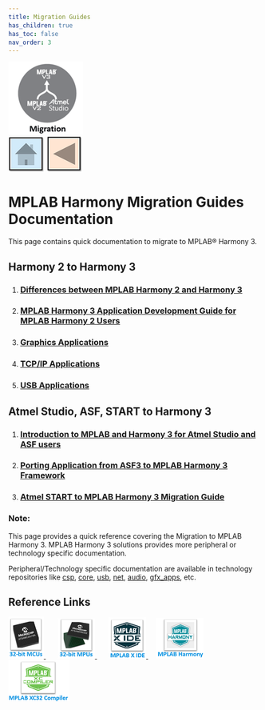 ```yaml
---
title: Migration Guides
has_children: true
has_toc: false
nav_order: 3
---
```

![](migration.png) &nbsp;&nbsp;&nbsp;&nbsp;&nbsp;&nbsp;&nbsp;&nbsp;&nbsp; &nbsp;&nbsp;&nbsp;&nbsp;&nbsp;&nbsp;&nbsp;&nbsp;&nbsp;&nbsp;&nbsp;&nbsp;&nbsp;&nbsp;&nbsp;&nbsp;&nbsp;&nbsp;&nbsp;&nbsp;&nbsp;&nbsp;&nbsp;&nbsp;&nbsp;&nbsp;&nbsp;&nbsp;&nbsp;&nbsp;&nbsp;&nbsp;&nbsp;&nbsp;&nbsp;&nbsp;&nbsp;&nbsp;&nbsp;&nbsp;&nbsp;&nbsp;&nbsp;&nbsp;&nbsp;&nbsp;&nbsp;&nbsp;&nbsp;&nbsp;&nbsp;&nbsp;&nbsp;&nbsp;&nbsp;&nbsp;&nbsp;&nbsp;&nbsp;&nbsp;&nbsp;&nbsp;&nbsp;&nbsp;&nbsp;&nbsp;&nbsp;&nbsp;&nbsp;&nbsp;&nbsp;&nbsp;[<img src="../r_images/quick_home.png" title="Home">](../readme.md) [<img src="../r_images/quick_back.png"  title="Back">](../readme.md)  

# MPLAB Harmony Migration Guides Documentation

This page contains quick documentation to migrate to MPLAB® Harmony 3.   

## Harmony 2 to Harmony 3
1. ### [Differences between MPLAB Harmony 2 and Harmony 3](./differences_harmony_2_to_harmony_3/readme.md)
2. ### [MPLAB Harmony 3 Application Development Guide for MPLAB Harmony 2 Users](./harmony_2_to_harmony_3/readme.md)
3. ### [Graphics Applications](./aria_graphics_harmoy2_to_harmony_3/readme.md)
4. ### [TCP/IP Applications](./tcpiip_harmoy2_to_harmony_3/readme.md)
5. ### [USB Applications](./usb_harmoy2_to_harmony_3/readme.md)

## Atmel Studio, ASF, START to Harmony 3
1. ### [Introduction to MPLAB and Harmony 3 for Atmel Studio and ASF users](./introduction_mplabx_harmony_3_to_studio_asf_users/readme.md)
2. ### [Porting Application from ASF3 to MPLAB Harmony 3 Framework](./asf_to_harmony_3/readme.md)
3. ### [Atmel START to MPLAB Harmony 3 Migration Guide](./atmel_start_to_harmony_3/readme.md)

### **Note:**  
This page provides a quick reference covering the Migration to MPLAB Harmony 3. MPLAB Harmony 3 solutions provides more peripheral or technology specific documentation.  

Peripheral/Technology specific documentation are available in technology repositories like <a href="https://github.com/Microchip-MPLAB-Harmony/csp" target="_blank">csp</a>, <a href="https://github.com/Microchip-MPLAB-Harmony/core" target="_blank">core</a>, <a href="https://github.com/Microchip-MPLAB-Harmony/usb" target="_blank">usb</a>, <a href="https://github.com/Microchip-MPLAB-Harmony/net" target="_blank">net</a>, <a href="https://github.com/Microchip-MPLAB-Harmony/audio" target="_blank">audio</a>, <a href="https://github.com/Microchip-MPLAB-Harmony/gfx_apps" target="_blank">gfx_apps</a>, etc.

## Reference Links
[<a href="https://www.microchip.com/design-centers/32-bit" target="_blank"> <img src="../r_images/32_bit_mcus.png"> </a>]()  &nbsp; &nbsp; &nbsp; [<a href="https://www.microchip.com/design-centers/32-bit-mpus" target="_blank"> <img src="../r_images/32_bit_mpus.png"> </a>]()  &nbsp; &nbsp; &nbsp; [<a href="https://www.microchip.com/mplab/mplab-x-ide" target="_blank"> <img src="../r_images/mplab_x_ide.png"> </a>]()  &nbsp; &nbsp; [<a href="https://www.microchip.com/mplab/mplab-harmony" target="_blank"> <img src="../r_images/mplab_harmony.png"> </a>]() [<a href="https://www.microchip.com/mplab/compilers" target="_blank"> <img src="../r_images/mplab_compiler.png"> </a>]()
